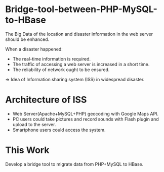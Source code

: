 Bridge-tool-between-PHP-MySQL-to-HBase
======================================

The Big Data of the location and disaster information in the web server should be enhanced. 

When a disaster happened:

* The real-time information is required.
* The traffic of accessing a web server is increased in a short time.
* The reliability of  network ought to be ensured.

=> Idea of Information sharing system (ISS) in widespread disaster.

Architecture of ISS
=================
* Web Server(Apache+MySQL+PHP) geocoding with Google Maps API.
* PC users could take pictures and record sounds with Flash plugin and upload to the server.
* Smartphone users could access the system.

This Work
=================
Develop a bridge tool to migrate data from PHP+MySQL to HBase.
